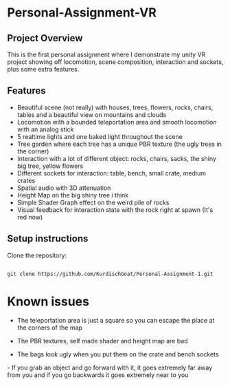 # Personal-Assignment-VR



## Project Overview



This is the first personal assignment where I demonstrate my unity VR project showing off locomotion, scene composition, interaction and sockets, plus some extra features.



## Features



- Beautiful scene (not really) with houses, trees, flowers, rocks, chairs, tables and a beautiful view on mountains and clouds
- Locomotion with a bounded teleportation area and smooth locomotion with an analog stick
- 5 realtime lights and one baked light throughout the scene 
- Tree garden where each tree has a unique PBR texture (the ugly trees in the corner) 
- Interaction with a lot of different object: rocks, chairs, sacks, the shiny big tree, yellow flowers
- Different sockets for interaction: table, bench, small crate, medium crates
- Spatial audio with 3D attenuation
- Height Map on the big shiny tree i think
- Simple Shader Graph effect on the weird pile of rocks
- Visual feedback for interaction state with the rock right at spawn (It's red now)


## Setup instructions



Clone the repository:

```bash

git clone https://github.com/KurdischGoat/Personal-Assignment-1.git

```



# Known issues

- The teleportation area is just a square so you can escape the place at the corners of the map

- The PBR textures, self made shader and height map are bad

- The bags look ugly when you put them on the crate and bench sockets

\- If you grab an object and go forward with it, it goes extremely far away from you and if you go backwards it goes extremely near to you

